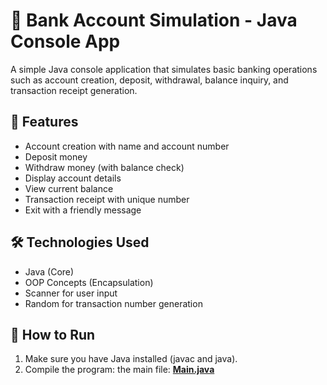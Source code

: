 # 🏦 Bank Account Simulation - Java Console App

A simple Java console application that simulates basic banking operations such as account creation, deposit, withdrawal, balance inquiry, and transaction receipt generation.

## 📌 Features

- Account creation with name and account number
- Deposit money
- Withdraw money (with balance check)
- Display account details
- View current balance
- Transaction receipt with unique number
- Exit with a friendly message

## 🛠 Technologies Used

- Java (Core)
- OOP Concepts (Encapsulation)
- Scanner for user input
- Random for transaction number generation

## 🚀 How to Run

1. Make sure you have Java installed (javac and java).
2. Compile the program:
     the main file:
   **[Main.java](Main.java)**
